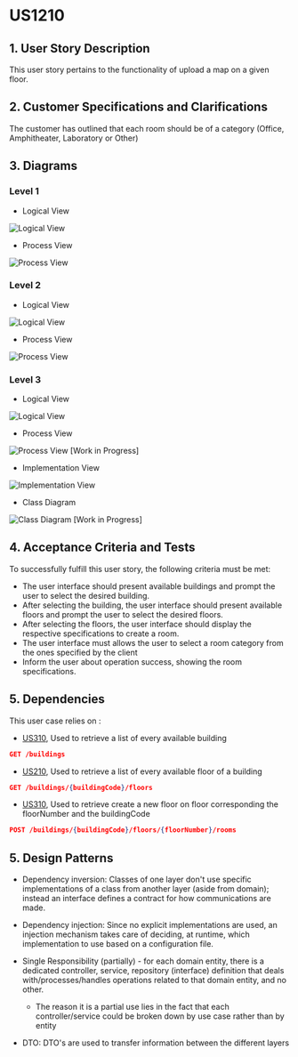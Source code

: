 # US1210

## 1. User Story Description

This user story pertains to the functionality of upload a map on a given floor.

## 2. Customer Specifications and Clarifications

The customer has outlined that each room should be of a category (Office, Amphitheater, Laboratory or Other)

## 3. Diagrams

### Level 1

- Logical View

![Logical View](../general-purpose/level1/logical-view.svg)

- Process View

![Process View](./level1/process-view.svg)

### Level 2

- Logical View

![Logical View](../general-purpose/level2/logical-view.svg)

- Process View

![Process View](./level2/process-view.svg)

### Level 3

- Logical View

![Logical View](../general-purpose/level3/logical-view.svg)

- Process View

![Process View](./level3/process-view.svg) [Work in Progress]

- Implementation View

![Implementation View](../general-purpose/level3/implementation-view.svg)

- Class Diagram

![Class Diagram](./level3/class-diagram.svg) [Work in Progress]

## 4. Acceptance Criteria and Tests

To successfully fulfill this user story, the following criteria must be met:

- The user interface should present available buildings and prompt the user to select the desired building.
- After selecting the building, the user interface should present available floors and prompt the user to select the desired floors.
- After selecting the floors, the user interface should display the respective specifications to create a room.
- The user interface must allows the user to select a room category from the ones specified by the client
- Inform the user about operation success, showing the room specifications.

## 5. Dependencies

This user case relies on :

- [US310](../us310), Used to retrieve a list of every available building

```json
GET /buildings
```

- [US210](../us210), Used to retrieve a list of every available floor of a building

```json
GET /buildings/{buildingCode}/floors
```

- [US310](../us310), Used to retrieve create a new floor on floor corresponding the floorNumber and the buildingCode

```json
POST /buildings/{buildingCode}/floors/{floorNumber}/rooms
```

## 5. Design Patterns

- Dependency inversion: Classes of one layer don't use specific implementations of a class from another layer (aside from domain); instead an interface defines a contract for how communications are made.

- Dependency injection: Since no explicit implementations are used, an injection mechanism takes care of deciding, at runtime, which implementation to use based on a configuration file.

- Single Responsibility (partially) - for each domain entity, there is a dedicated controller, service, repository (interface) definition that deals with/processes/handles operations related to that domain entity, and no other.
  - The reason it is a partial use lies in the fact that each controller/service could be broken down by use case rather than by entity

- DTO: DTO's are used to transfer information between the different layers

